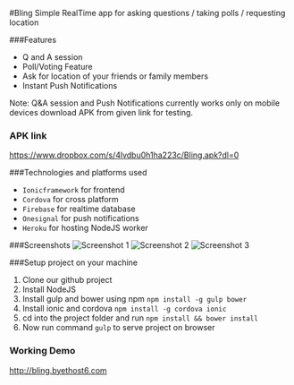 #Bling
Simple RealTime app for asking questions / taking polls / requesting location

###Features
* Q and A session
* Poll/Voting Feature
* Ask for location of your friends or family members
* Instant Push Notifications  

Note: Q&A session and Push Notifications currently works only on mobile devices download APK from given link for testing.

### APK link
https://www.dropbox.com/s/4lvdbu0h1ha223c/Bling.apk?dl=0

###Technologies and platforms used
* `Ionicframework` for frontend
* `Cordova` for cross platform
* `Firebase` for realtime database
* `Onesignal` for push notifications
* `Heroku` for hosting NodeJS worker

###Screenshots
![Screenshot 1](https://i.imgsafe.org/d46ea97.jpg)
![Screenshot 2](https://i.imgsafe.org/d205846.jpg)
![Screenshot 3](https://i.imgsafe.org/cf59cdc.jpg)

###Setup project on your machine
1. Clone our github project
2. Install NodeJS
3. Install gulp and bower using npm `npm install -g gulp bower`
4. Install ionic and cordova `npm install -g cordova ionic`
5. cd into the project folder and run `npm install && bower install`
6. Now run command `gulp` to serve project on browser

### Working Demo
http://bling.byethost6.com
